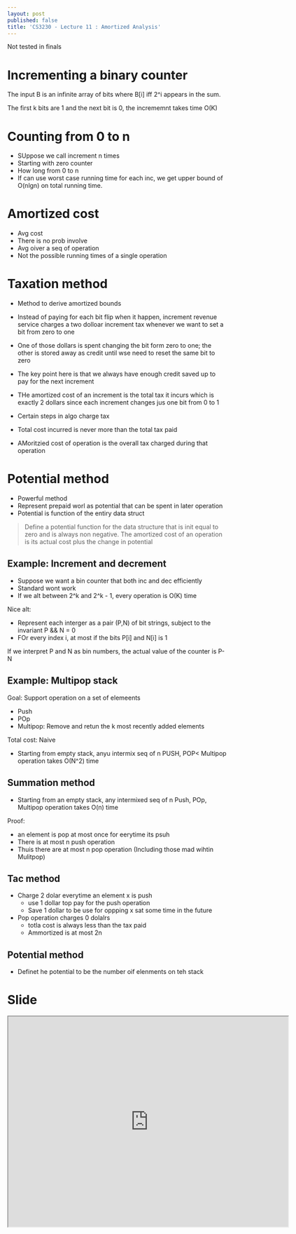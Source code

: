 ```yaml
---
layout: post
published: false
title: 'CS3230 - Lecture 11 : Amortized Analysis'
---
```

Not tested in finals

# Incrementing a binary counter
The input B is an infinite array of bits where B[i] iff 2^i appears in the sum.

The first k bits are 1 and the next bit is 0, the incrememnt takes time O(K)

# Counting from 0 to n
- SUppose we call increment n times
- Starting with zero counter
- How long from 0 to n
- If can use worst case running time for each inc, we get upper bound of O(nlgn) on total running time. 

# Amortized cost
- Avg cost
- There is no prob involve
- Avg oiver a seq of operation
- Not the possible running times of a single operation

# Taxation method
- Method to derive amortized bounds

- Instead of paying for each bit flip when it happen, increment revenue service charges a two dolloar increment tax whenever we want to set a bit from zero to one
- One of those dollars is spent changing the bit form zero to one; the other is stored away as credit until wse need to reset the same bit to zero
- The key point here is that we always have enough credit saved up to pay for the next increment
- THe amortized cost of an increment is the total tax it incurs which is exactly 2 dollars since each increment changes jus one bit from 0 to 1

- Certain steps in algo charge tax
- Total cost incurred is never more than the total tax paid
- AMoritzied cost of operation is the overall tax charged during that operation


# Potential method
- Powerful method
- Represent prepaid worl as potential that can be spent in later operation
- Potential is function of the entiry data struct


> Define a potential function for the data structure that is init equal to zero and is always non negative. The amortized cost of an operation is its actual cost plus the change in potential


## Example: Increment and decrement
- Suppose we want a bin counter that both inc and dec efficiently
- Standard wont work
- If we alt between 2^k and 2^k - 1, every operation is O(K) time

Nice alt:
- Represent each interger as a pair (P,N) of bit strings, subject to the invariant P && N = 0
- FOr every index i, at most if the bits P[i] and N[i] is 1

If we interpret P and N as bin numbers, the actual value of the counter is P-N


## Example: Multipop stack
Goal: Support operation on a set of elemeents
- Push
- POp
- Multipop: Remove and retun the k most recently added elements

Total cost: Naive
- Starting from empty stack, anyu intermix seq of n PUSH, POP< Multipop operation takes O(N^2) time


## Summation method
- Starting from an empty stack, any intermixed seq of n Push, POp, Multipop operation takes O(n) time

Proof:
- an element is pop at most once for eerytime its psuh
- There is at most n push operation
- Thuis there are at most n pop operation (Including those mad wihtin Mulitpop)


## Tac method
- Charge 2 dolar everytime an element x is push
	- use 1 dollar top pay for the push operation
    - Save 1 dollar to be use for oppping x sat some time in the future
- Pop operation charges 0 dolalrs
	- totla cost is always less than the tax paid
    - Ammortized is at most 2n

## Potential method
- Definet he potential to be the number oif elenments on teh stack

# Slide
<iframe src="https://drive.google.com/file/d/1g4khCEBcQ5jri-0Fi_0h_hE6m_bumPBH/preview" width="640" height="480"></iframe>
